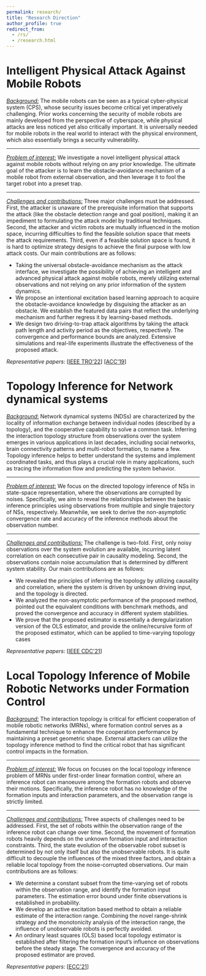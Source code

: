 ```yaml
---
permalink: research/
title: "Research Direction"
author_profile: true
redirect_from: 
  - /rs/
  - /research.html
---
```



# **Intelligent Physical Attack Against Mobile Robots**

*<u>Background:</u>* The mobile robots can be seen as a typical cyber-physical system (CPS), whose security issues become critical yet imperatively challenging. Prior works concerning the security of mobile robots are mainly developed from the perspective of cyberspace, while physical attacks are less noticed yet also critically important. It is universally needed for mobile robots in the real world to interact with the physical environment, which also essentially brings a security vulnerability. 

------

*<u>Problem of interest:</u>* We investigate a novel intelligent physical attack against mobile robots without relying on any prior knowledge. The ultimate goal of the attacker is to learn the obstacle-avoidance mechanism of a mobile robot from external observation, and then leverage it to fool the target robot into a preset trap.

------

*<u>Challenges and contributions:</u>* Three major challenges must be addressed. First, the attacker is unaware of the prerequisite information that supports the attack (like the obstacle detection range and goal position), making it an impediment to formulating the attack model by traditional techniques. Second, the attacker and victim robots are mutually influenced in the motion space, incurring difficulties to find the feasible solution space that meets the attack requirements. Third, even if a feasible solution space is found, it is hard to optimize strategy designs to achieve the final purpose with low attack costs. Our main contributions are as follows: 

- Taking the universal obstacle-avoidance mechanism as the attack interface, we investigate the possibility of achieving an intelligent and advanced physical attack against mobile robots, merely utilizing external observations and not relying on any prior information of the system dynamics.
- We propose an intentional excitation based learning approach to acquire the obstacle-avoidance knowledge by disguising the attacker as an obstacle. We establish the featured data pairs that reflect the underlying mechanism and further regress it by learning-based methods.
- We design two driving-to-trap attack algorithms by taking the attack path length and activity period as the objectives, respectively. The convergence and performance bounds are analyzed. Extensive simulations and real-life experiments illustrate the effectiveness of the proposed attack.

*Representative papers*:	[[IEEE TRO'22](https://arxiv.org/abs/1910.06461)]	[[ACC'19](https://ieeexplore.ieee.org/document/8814377)] 



# Topology Inference for Network dynamical systems

<u>*Background*:</u> Network dynamical systems (NDSs) are characterized by the locality of information exchange between individual nodes (described by a topology), and the cooperative capability to solve a common task. Inferring the interaction topology structure from observations over the system emerges in various applications in last decades, including social networks, brain connectivity patterns and multi-robot formation, to name a few. Topology inference helps to better understand the systems and implement coordinated tasks, and thus plays a crucial role in many applications, such as tracing the information flow and predicting the system behavior. 

------

<u>*Problem of interest:*</u> We focus on the directed topology inference of NSs in state-space representation,
where the observations are corrupted by noises. Specifically, we aim to reveal the relationships between the basic inference principles using observations from multiple and single trajectory of NSs, respectively. Meanwhile, we seek to derive the non-asymptotic convergence rate and accuracy of the inference methods about the observation number. 

------

<u>*Challenges and contributions:*</u> The challenge is two-fold. First, only noisy observations over the system evolution are available, incurring latent correlation on each consecutive pair in causality modeling. Second, the observations contain noise accumulation that is determined by different system stability. Our main contributions are as follows:

- We revealed the principles of inferring the topology by utilizing causality and correlation, where the system is driven by unknown driving input, and the topology is directed.
- We analyzed the non-asymptotic performance of the proposed method, pointed out the equivalent conditions with benchmark methods, and proved the convergence and accuracy in different system stabilities.
- We prove that the proposed estimator is essentially a deregularization version of the OLS estimator, and provide the online/recursive form of the proposed estimator, which can be applied to time-varying topology cases

*Representative papers*:	[[IEEE CDC'21](https://ieeexplore.ieee.org/document/9682968)] 



# **Local Topology Inference of Mobile Robotic Networks under Formation Control**

*<u>Background:</u>* The interaction topology is critical for efficient cooperation of mobile robotic networks (MRNs), where formation control serves as a fundamental technique to enhance the cooperation performance by maintaining a preset geometric shape. External attackers can utilize the topology inference method to find the critical robot that has significant control impacts in the formation. 

------

*<u>Problem of interest:</u>* We focus on focuses on the local topology inference problem of MRNs under first-order linear formation control, where an inference robot can manoeuvre among the formation robots and observe their motions. Specifically, the inference robot has no knowledge of the formation inputs and interaction parameters, and the observation range is strictly limited.

------

*<u>Challenges and contributions:</u>* Three aspects of challenges need to be addressed. First, the set of robots within the observation range of the inference robot can change over time. Second, the movement of formation robots heavily depends on the unknown formation input and interaction constraints. Third, the state evolution of the observable robot subset is determined by not only itself but also the unobservable robots. It is quite difficult to decouple the influences of the mixed three factors, and obtain a reliable local topology from the noise-corrupted observations. Our main contributions are as follows:

- We determine a constant subset from the time-varying set of robots within the observation range, and identify the formation input parameters. The estimation error bound under finite observations is established in probability.
- We develop an active excitation based method to obtain a reliable estimate of the interaction range. Combining the novel range-shrink strategy and the monotonicity analysis of the interaction range, the influence of unobservable robots is perfectly avoided.
- An ordinary least squares (OLS) based local topology estimator is established after filtering the formation input’s influence on observations before the steady stage. The convergence and accuracy of the proposed estimator are proved. 

*Representative papers*:	[[ECC'21](https://ieeexplore.ieee.org/document/9655038)] 



